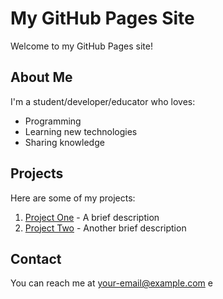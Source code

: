 # My GitHub Pages Site

Welcome to my GitHub Pages site!

## About Me

I'm a student/developer/educator who loves:

- Programming
- Learning new technologies
- Sharing knowledge

## Projects

Here are some of my projects:

1. [Project One](#) - A brief description
2. [Project Two](#) - Another brief description

## Contact

You can reach me at [your-email@example.com](mailto:your-email@example.com)
e
